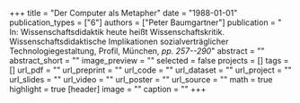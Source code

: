 +++
title = "Der Computer als Metapher"
date = "1988-01-01"
publication_types = ["6"]
authors = ["Peter Baumgartner"]
publication = " In: Wissenschaftsdidaktik heute heißt Wissenschaftskritik. Wissenschaftsdidaktische Implikationen sozialverträglicher Technologiegestaltung, Profil, München, _pp. 257--290_"
abstract = ""
abstract_short = ""
image_preview = ""
selected = false
projects = []
tags = []
url_pdf = ""
url_preprint = ""
url_code = ""
url_dataset = ""
url_project = ""
url_slides = ""
url_video = ""
url_poster = ""
url_source = ""
math = true
highlight = true
[header]
image = ""
caption = ""
+++
